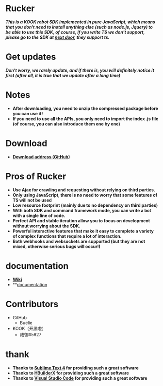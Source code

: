 # Rucker
***This is a KOOK robot SDK implemented in pure JavaScript, which means that you don't need to install anything else (such as node.js, Jquery) to be able to use this SDK, of course, if you write TS we don't support, please go to the SDK at [next door](https://github.com/fi6/kBotify), they support ts.***

# Get updates
***Don't worry, we rarely update, and if there is, you will definitely notice it first (after all, it is true that we update after a long time)***

# Notes
- **After downloading, you need to unzip the compressed package before you can use it!**
- **If you need to use all the APIs, you only need to import the index .js file (of course, you can also introduce them one by one)**

# Download
* **[Download address (GitHub)](https://github.com/Buelie/Rucker/tags)**

# Pros of Rucker

* **Use Ajax for crawling and requesting without relying on third parties.**
* **Only using JavaScript, there is no need to worry that some features of TS will not be used**
* **Low resource footprint (mainly due to no dependency on third parties)**
* **With both SDK and command framework mode, you can write a bot with a single line of code.**
* **Perfect API and stable iteration allow you to focus on development without worrying about the SDK.**
* **Powerful interactive features that make it easy to complete a variety of complex functions that require a lot of interaction.**
* **Both webhooks and websockets are supported (but they are not mixed, otherwise serious bugs will occur!)**

# documentation
* **[Wiki](https://github.com/Buelie/Rucker/wiki)**
* **[documentation](https://github.com/Buelie/Rucker/documentation)

# Contributors

* GitHub
  * Buelie
* KOOK（开黑啦）
  * 陆御#5627
  
# thank
* **Thanks to [Sublime Text 4](https://www.sublimetext.com/) for providing such a great software**
* **Thanks to [HBuilderX](https://dcloud.io/hbuilderx.html) for providing such a great software**
* **Thanks to [Visual Studio Code](https://code.visualstudio.com/) for providing such a great software**
